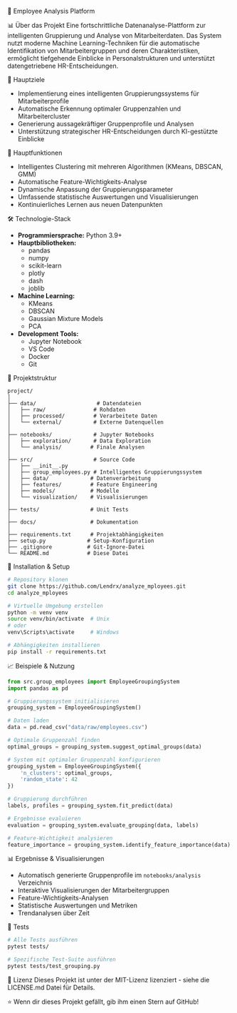 🚀 Employee Analysis Platform

📊 Über das Projekt
Eine fortschrittliche Datenanalyse-Plattform zur intelligenten Gruppierung und Analyse von Mitarbeiterdaten. Das System nutzt moderne Machine Learning-Techniken für die automatische Identifikation von Mitarbeitergruppen und deren Charakteristiken, ermöglicht tiefgehende Einblicke in Personalstrukturen und unterstützt datengetriebene HR-Entscheidungen.

🎯 Hauptziele
* Implementierung eines intelligenten Gruppierungssystems für Mitarbeiterprofile
* Automatische Erkennung optimaler Gruppenzahlen und Mitarbeitercluster
* Generierung aussagekräftiger Gruppenprofile und Analysen
* Unterstützung strategischer HR-Entscheidungen durch KI-gestützte Einblicke

🔑 Hauptfunktionen
* Intelligentes Clustering mit mehreren Algorithmen (KMeans, DBSCAN, GMM)
* Automatische Feature-Wichtigkeits-Analyse
* Dynamische Anpassung der Gruppierungsparameter
* Umfassende statistische Auswertungen und Visualisierungen
* Kontinuierliches Lernen aus neuen Datenpunkten

🛠️ Technologie-Stack
* **Programmiersprache:** Python 3.9+
* **Hauptbibliotheken:**
   * pandas
   * numpy
   * scikit-learn
   * plotly
   * dash
   * joblib
* **Machine Learning:**
   * KMeans
   * DBSCAN
   * Gaussian Mixture Models
   * PCA
* **Development Tools:**
   * Jupyter Notebook
   * VS Code
   * Docker
   * Git

📁 Projektstruktur
```
project/
│
├── data/                   # Datendateien
│   ├── raw/               # Rohdaten
│   ├── processed/         # Verarbeitete Daten
│   └── external/          # Externe Datenquellen
│
├── notebooks/             # Jupyter Notebooks
│   ├── exploration/       # Data Exploration
│   └── analysis/         # Finale Analysen
│
├── src/                   # Source Code
│   ├── __init__.py
│   ├── group_employees.py # Intelligentes Gruppierungssystem
│   ├── data/             # Datenverarbeitung
│   ├── features/         # Feature Engineering
│   ├── models/           # Modelle
│   └── visualization/    # Visualisierungen
│
├── tests/                # Unit Tests
│
├── docs/                 # Dokumentation
│
├── requirements.txt      # Projektabhängigkeiten
├── setup.py             # Setup-Konfiguration
├── .gitignore           # Git-Ignore-Datei
└── README.md            # Diese Datei
```

🚀 Installation & Setup
```bash
# Repository klonen
git clone https://github.com/Lendrx/analyze_mployees.git
cd analyze_mployees

# Virtuelle Umgebung erstellen
python -m venv venv
source venv/bin/activate  # Unix
# oder
venv\Scripts\activate     # Windows

# Abhängigkeiten installieren
pip install -r requirements.txt
```

📈 Beispiele & Nutzung
```python
from src.group_employees import EmployeeGroupingSystem
import pandas as pd

# Gruppierungssystem initialisieren
grouping_system = EmployeeGroupingSystem()

# Daten laden
data = pd.read_csv("data/raw/employees.csv")

# Optimale Gruppenzahl finden
optimal_groups = grouping_system.suggest_optimal_groups(data)

# System mit optimaler Gruppenzahl konfigurieren
grouping_system = EmployeeGroupingSystem({
    'n_clusters': optimal_groups,
    'random_state': 42
})

# Gruppierung durchführen
labels, profiles = grouping_system.fit_predict(data)

# Ergebnisse evaluieren
evaluation = grouping_system.evaluate_grouping(data, labels)

# Feature-Wichtigkeit analysieren
feature_importance = grouping_system.identify_feature_importance(data)
```

📊 Ergebnisse & Visualisierungen
* Automatisch generierte Gruppenprofile im `notebooks/analysis` Verzeichnis
* Interaktive Visualisierungen der Mitarbeitergruppen
* Feature-Wichtigkeits-Analysen
* Statistische Auswertungen und Metriken
* Trendanalysen über Zeit

🧪 Tests
```bash
# Alle Tests ausführen
pytest tests/

# Spezifische Test-Suite ausführen
pytest tests/test_grouping.py
```

📜 Lizenz
Dieses Projekt ist unter der MIT-Lizenz lizenziert - siehe die LICENSE.md Datei für Details.

⭐️ Wenn dir dieses Projekt gefällt, gib ihm einen Stern auf GitHub!
